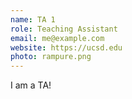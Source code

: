 ```yaml
---
name: TA 1
role: Teaching Assistant
email: me@example.com
website: https://ucsd.edu
photo: rampure.png
---
```


I am a TA!
